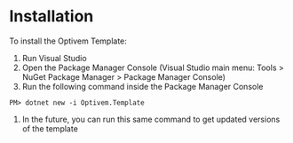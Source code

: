 # Installation

To install the Optivem Template:

1. Run Visual Studio
2. Open the Package Manager Console \(Visual Studio main menu: Tools &gt; NuGet Package Manager &gt; Package Manager Console\)
3. Run the following command inside the Package Manager Console

```text
PM> dotnet new -i Optivem.Template
```

1. In the future, you can run this same command to get updated versions of the template

